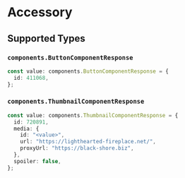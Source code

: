 # Accessory


## Supported Types

### `components.ButtonComponentResponse`

```typescript
const value: components.ButtonComponentResponse = {
  id: 411068,
};
```

### `components.ThumbnailComponentResponse`

```typescript
const value: components.ThumbnailComponentResponse = {
  id: 720891,
  media: {
    id: "<value>",
    url: "https://lighthearted-fireplace.net/",
    proxyUrl: "https://black-shore.biz",
  },
  spoiler: false,
};
```

